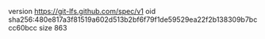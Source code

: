 version https://git-lfs.github.com/spec/v1
oid sha256:480e817a3f81519a602d513b2bf6f79f1de59529ea22f2b138309b7bccc60bcc
size 863
